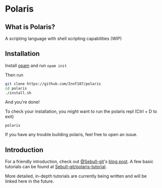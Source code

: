 # Polaris

## What is Polaris?
A scripting language with shell scripting capabilities (WIP) 

## Installation
Install [opam](https://opam.ocaml.org/doc/Install.html) and run ```opam init```

Then run
```bash
git clone https://github.com/Innf107/polaris
cd polaris
./install.sh
```

And you're done!

To check your installation, you might want to run the polaris repl (Ctrl + D to exit)
```
polaris
```

If you have any trouble building polaris, feel free to open an issue.

## Introduction
For a friendly introduction, check out [@Sebull-git](https://github.com/Sebull-git/)'s [blog post](https://sebull-git.github.io/polaris/2022/05/19/Welcome-to-polaris.html). 
A few basic tutorials can be found at [Sebull-git/polaris-tutorial](https://github.com/Sebull-git/polaris-tutorial).

More detailed, in-depth tutorials are currently being written and will be linked here in the future.

